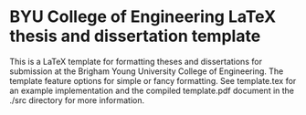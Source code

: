 # BYU College of Engineering LaTeX thesis and dissertation template

This is a LaTeX template for formatting theses and dissertations for submission at the Brigham Young University College of Engineering. The template feature options for simple or fancy formatting. See template.tex for an example implementation and the compiled template.pdf document in the ./src directory for more information.